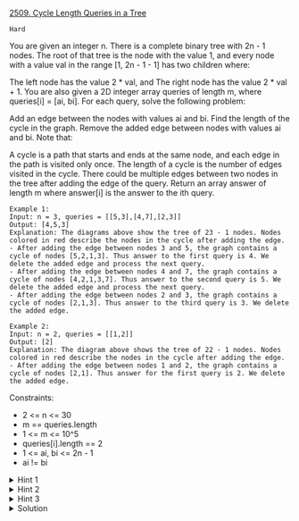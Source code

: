 [2509. Cycle Length Queries in a Tree](https://leetcode.com/problems/cycle-length-queries-in-a-tree/description/)

`Hard`

You are given an integer n. There is a complete binary tree with 2n - 1 nodes. The root of that tree is the node with the value 1, and every node with a value val in the range [1, 2n - 1 - 1] has two children where:

The left node has the value 2 * val, and
The right node has the value 2 * val + 1.
You are also given a 2D integer array queries of length m, where queries[i] = [ai, bi]. For each query, solve the following problem:

Add an edge between the nodes with values ai and bi.
Find the length of the cycle in the graph.
Remove the added edge between nodes with values ai and bi.
Note that:

A cycle is a path that starts and ends at the same node, and each edge in the path is visited only once.
The length of a cycle is the number of edges visited in the cycle.
There could be multiple edges between two nodes in the tree after adding the edge of the query.
Return an array answer of length m where answer[i] is the answer to the ith query.

```
Example 1:
Input: n = 3, queries = [[5,3],[4,7],[2,3]]
Output: [4,5,3]
Explanation: The diagrams above show the tree of 23 - 1 nodes. Nodes colored in red describe the nodes in the cycle after adding the edge.
- After adding the edge between nodes 3 and 5, the graph contains a cycle of nodes [5,2,1,3]. Thus answer to the first query is 4. We delete the added edge and process the next query.
- After adding the edge between nodes 4 and 7, the graph contains a cycle of nodes [4,2,1,3,7]. Thus answer to the second query is 5. We delete the added edge and process the next query.
- After adding the edge between nodes 2 and 3, the graph contains a cycle of nodes [2,1,3]. Thus answer to the third query is 3. We delete the added edge.

Example 2:
Input: n = 2, queries = [[1,2]]
Output: [2]
Explanation: The diagram above shows the tree of 22 - 1 nodes. Nodes colored in red describe the nodes in the cycle after adding the edge.
- After adding the edge between nodes 1 and 2, the graph contains a cycle of nodes [2,1]. Thus answer for the first query is 2. We delete the added edge.
```

Constraints:

- 2 <= n <= 30
- m == queries.length
- 1 <= m <= 10^5
- queries[i].length == 2
- 1 <= ai, bi <= 2n - 1
- ai != bi

<details>
<summary>Hint 1</summary>

Find the distance between nodes “a” and “b”.

</details>

<details>
<summary>Hint 2</summary>

distance(a, b) = depth(a) + depth(b) - 2 * LCA(a, b). Where depth(a) denotes depth from root to node “a” and LCA(a, b) denotes the lowest common ancestor of nodes “a” and “b”.

</details>

<details>
<summary>Hint 3</summary>

To find LCA(a, b), iterate over all ancestors of node “a” and check if it is the ancestor of node “b” too. If so, take the one with maximum depth.

</details>

<details>
<summary>Solution</summary>

[Lee215](https://leetcode.com/problems/cycle-length-queries-in-a-tree/solutions/2923489/java-c-python-lowest-common-ancestor/?orderBy=most_votes)

```python
def cycleLengthQueries(self, n, queries):
    res = []
    for x,y in queries:
        res.append(1)
        while x != y:
            x, y = min(x, y), max(x, y) // 2
            res[-1] += 1
    return res
```
</details>